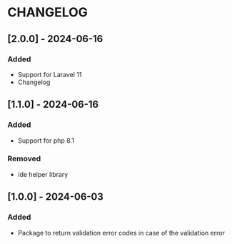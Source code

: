 # CHANGELOG

## [2.0.0] - 2024-06-16

### Added
- Support for Laravel 11
- Changelog

## [1.1.0] - 2024-06-16

### Added
- Support for php 8.1

### Removed
- ide helper library

## [1.0.0] - 2024-06-03

### Added
- Package to return validation error codes in case of the validation error 